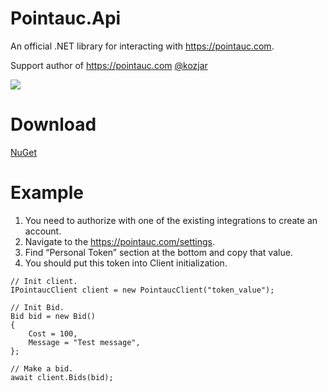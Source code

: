 ﻿# Pointauc.Api

An official .NET library for interacting with https://pointauc.com.

Support author of https://pointauc.com [@kozjar](https://github.com/Kozjar)

[![](https://static.donationalerts.ru/uploads/qr/4936007/qr_b48bc5f13970efaf8cc3428d69932df4.png)](https://www.donationalerts.com/r/kozjar)

# Download

[NuGet](https://www.nuget.org/packages/Pointauc.Api)

# Example

1. You need to authorize with one of the existing integrations to create an account.
2. Navigate to the https://pointauc.com/settings.
3. Find “Personal Token” section at the bottom and copy that value.
4. You should put this token into Client initialization.

```CSharp
// Init client.
IPointaucClient client = new PointaucClient("token_value");

// Init Bid.
Bid bid = new Bid()
{
	Cost = 100,
	Message = "Test message",
};

// Make a bid.
await client.Bids(bid);
```
